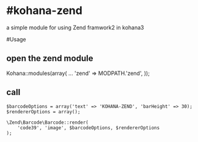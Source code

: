 #kohana-zend
===========

a simple module for using Zend framwork2 in kohana3

#Usage

## open the zend module
Kohana::modules(array(
        ...
        'zend'   => MODPATH.'zend',
    ));

## call

    $barcodeOptions = array('text' => 'KOHANA-ZEND', 'barHeight' => 30);
    $rendererOptions = array();

    \Zend\Barcode\Barcode::render(
	    'code39', 'image', $barcodeOptions, $rendererOptions
    );